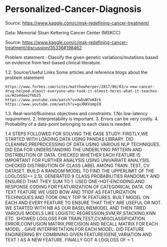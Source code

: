 # Personalized-Cancer-Diagnosis

Source: https://www.kaggle.com/c/msk-redefining-cancer-treatment/

Data: Memorial Sloan Kettering Cancer Center (MSKCC)

Source: https://www.kaggle.com/c/msk-redefining-cancer-treatment/discussion/35336#198462

Problem statement :
    Classify the given genetic variations/mutations based on evidence from text-based clinical literature.

1.2. Source/Useful Links
    Some articles and reference blogs about the problem statement

    https://www.forbes.com/sites/matthewherper/2017/06/03/a-new-cancer-drug-helped-almost-everyone-who-took-it-almost-heres-what-it-teaches-us/#2a44ee2f6b25
    https://www.youtube.com/watch?v=UwbuW7oK8rk
    https://www.youtube.com/watch?v=qxXRKVompI8

1.3. Real-world/Business objectives and constraints.
    1.No low-latency requirement.
    2. Interpretability is important.
    3. Errors can be very costly.
    4. Probability of a data-point belonging to each class is needed.


1.4 STEPS FOLLOWED FOR SOLVING THE CASE STUDY:
    FIRSTLY,WE STARTED WITH LOADING DATA USING PANDAS LIBRARY.
    DID CLEANING,PREPROCESSING OF DATA USING VARIOUS NLP TECHNIQUES.
    DID EDA FOR UNDERSTANDING THE UNDERLYING PATTERN AND DISTRIBUTION OF DATA.
    CHECKED WHETHER EACH FEATURE IS IMPORTANT FOR FURTHER ANALYSIS USING UNIVARIATE ANALYSIS.
    CHECKED DISTRIBUTION OF CLASS LABEL AMONG TRAIN ,TEST, CV DATASET.
    BUILD A RANDOM MODEL TO FIND THE UPPERLIMIT OF THE LOGLOSS(== 2.5).
    GENERATED 9 CLASS PROBABILITIES RANDOMLY AND ENSURED THAT THEY SUM TO 1.
    USED ONE-HOT-ENCODING AND RESPONSE CODING FOR FEATURIZATION OF CATEGORICAL DATA.
    ON TEXT FEATURE WE USED BOW AND TFIDF AS FEATURIZATION TECHNIQUES AND TOOK ONLY TOP 1K FEATURES.
    BUILT MODEL ON EACH AND EVERY FEATURE TO ENSURE THAT THEY ARE USEFUL OR NOT.
    WE STARTED WITH NB AS OUR BASELINEMODEL AND THEN TRIED VARIOUS MODELS LIKE LOGISTIC REGRESSION,SVM,RF,STACKING,KNN ETC.
    SHOWED LOGLOSS FOR TRAIN,TEST,CV,MISCLASSIFICATION ERROR,CONFUSION MATRIX,PRECISION AND RECALL MATRIX FOR EACH MODEL .
    GAVE INTERPRETATION FOR EACH MODEL.
    DID FEATURE ENGINEERING BY COMBINING GIVEN FEATURE(GENE,VARIATION AND TEXT ) AS A NEW FEATURE.
    FINALLY GOT A LOGLOSS OF < 1.
